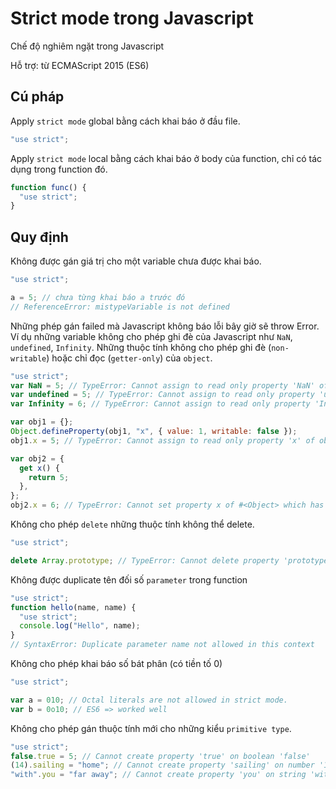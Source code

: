 # Strict mode trong Javascript

Chế độ nghiêm ngặt trong Javascript

Hỗ trợ: từ ECMAScript 2015 (ES6)

## Cú pháp

Apply `strict mode` global bằng cách khai báo ở đầu file.

```javascript
"use strict";

```

Apply `strict mode` local bằng cách khai báo ở body của function, chỉ có tác dụng trong function đó.

```javascript
function func() {
  "use strict";
}
```

## Quy định

Không được gán giá trị cho một variable chưa được khai báo.

```javascript
"use strict";

a = 5; // chưa từng khai báo a trước đó
// ReferenceError: mistypeVariable is not defined
```

Những phép gán failed mà Javascript không báo lỗi bây giờ sẽ throw Error. Ví dụ những variable không cho phép ghi đè của Javascript như `NaN`, `undefined`, `Infinity`. Những thuộc tính không cho phép ghi đè (`non-writable`) hoặc chỉ đọc (`getter-only`) của `object`.

```javascript
"use strict";
var NaN = 5; // TypeError: Cannot assign to read only property 'NaN' of object '#<Object>'
var undefined = 5; // TypeError: Cannot assign to read only property 'undefined' of object '#<Object>'
var Infinity = 6; // TypeError: Cannot assign to read only property 'Infinity' of object '#<Object>'

var obj1 = {};
Object.defineProperty(obj1, "x", { value: 1, writable: false });
obj1.x = 5; // TypeError: Cannot assign to read only property 'x' of object '#<Object>'

var obj2 = {
  get x() {
    return 5;
  },
};
obj2.x = 6; // TypeError: Cannot set property x of #<Object> which has only a getter
```

Không cho phép `delete` những thuộc tính không thể delete.

```javascript
"use strict";

delete Array.prototype; // TypeError: Cannot delete property 'prototype' of function Array() { [native code] }
```

Không được duplicate tên đối số `parameter` trong function

```javascript
"use strict";
function hello(name, name) {
  "use strict";
  console.log("Hello", name);
}
// SyntaxError: Duplicate parameter name not allowed in this context
```

Không cho phép khai báo số bát phân (có tiền tố 0)

```javascript
"use strict";

var a = 010; // Octal literals are not allowed in strict mode.
var b = 0o10; // ES6 => worked well
```

Không cho phép gán thuộc tính mới cho những kiểu `primitive type`.

```javascript
"use strict";
false.true = 5; // Cannot create property 'true' on boolean 'false'
(14).sailing = "home"; // Cannot create property 'sailing' on number '14'
"with".you = "far away"; // Cannot create property 'you' on string 'with'
```
